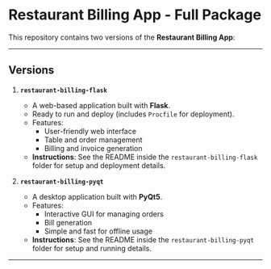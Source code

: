 # Restaurant Billing App - Full Package

This repository contains two versions of the **Restaurant Billing App**:

---

## Versions

1. **`restaurant-billing-flask`**  
   - A web-based application built with **Flask**.  
   - Ready to run and deploy (includes `Procfile` for deployment).  
   - Features:
     - User-friendly web interface
     - Table and order management
     - Billing and invoice generation
   - **Instructions**: See the README inside the `restaurant-billing-flask` folder for setup and deployment details.

2. **`restaurant-billing-pyqt`**  
   - A desktop application built with **PyQt5**.  
   - Features:
     - Interactive GUI for managing orders
     - Bill generation
     - Simple and fast for offline usage
   - **Instructions**: See the README inside the `restaurant-billing-pyqt` folder for setup and running details.

---
